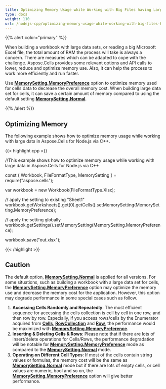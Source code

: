 ```yaml
---
title: Optimizing Memory Usage while Working with Big Files having Large Datasets
type: docs
weight: 110
url: /nodejs-cpp/optimizing-memory-usage-while-working-with-big-files-having-large-datasets/
---
```


{{% alert color="primary" %}}

When building a workbook with large data sets, or reading a big Microsoft Excel file, the total amount of RAM the process will take is always a concern. There are measures which can be adapted to cope with the challenge. Aspose.Cells provides some relevant options and API calls to lower, reduce and optimize memory use. Also, it can help the process to work more efficiently and run faster.

Use [**MemorySetting.MemoryPreference**](https://reference.aspose.com/cells/nodejs-cpp/memorysetting/) option to optimize memory used for cells data to decrease the overall memory cost. When building large data set for cells, it can save a certain amount of memory compared to using the default setting [**MemorySetting.Normal**](https://reference.aspose.com/cells/nodejs-cpp/memorysetting/).

{{% /alert %}}

## **Optimizing Memory**

The following example shows how to optimize memory usage while working with large data in Aspose.Cells for Node.js via C++.

{{< highlight cpp >}}

//This example shows how to optimize memory usage while working with large data in Aspose.Cells for Node.js via C++

const { Workbook, FileFormatType, MemorySetting } = require("aspose.cells");

var workbook = new Workbook(FileFormatType.Xlsx);

// apply the setting to existing "Sheet1"
workbook.getWorksheets().get(0).getCells().setMemorySetting(MemorySetting.MemoryPreference);

// apply the setting globally
workbook.getSettings().setMemorySetting(MemorySetting.MemoryPreference);

workbook.save("out.xlsx");

{{< /highlight >}}

## **Caution**

The default option, [**MemorySetting.Normal**](https://reference.aspose.com/cells/nodejs-cpp/memorysetting/) is applied for all versions. For some situations, such as building a workbook with a large data set for cells, the [**MemorySetting.MemoryPreference**](https://reference.aspose.com/cells/nodejs-cpp/memorysetting/) option may optimize the memory use and decrease the memory cost for the application. However, this option may degrade performance in some special cases such as follow.

1. **Accessing Cells Randomly and Repeatedly**: The most efficient sequence for accessing the cells collection is cell by cell in one row, and then row by row. Especially, if you access rows/cells by the Enumerator acquired from [**Cells**](https://reference.aspose.com/cells/nodejs-cpp/cells/), [**RowCollection**](https://reference.aspose.com/cells/nodejs-cpp/rowcollection) and [**Row**](https://reference.aspose.com/cells/nodejs-cpp/row), the performance would be maximized with [**MemorySetting.MemoryPreference**](https://reference.aspose.com/cells/nodejs-cpp/memorysetting/).
1. **Inserting & Deleting Cells & Rows**: Please note that if there are lots of insert/delete operations for Cells/Rows, the performance degradation will be notable for [**MemorySetting.MemoryPreference**](https://reference.aspose.com/cells/nodejs-cpp/memorysetting/) mode as compared to the [**MemorySetting.Normal**](https://reference.aspose.com/cells/nodejs-cpp/memorysetting/) mode.
1. **Operating on Different Cell Types**: If most of the cells contain string values or formulas, the memory cost will be the same as [**MemorySetting.Normal**](https://reference.aspose.com/cells/nodejs-cpp/memorysetting/) mode but if there are lots of empty cells, or cell values are numeric, bool and so on, the [**MemorySetting.MemoryPreference**](https://reference.aspose.com/cells/nodejs-cpp/memorysetting/) option will give better performance.

